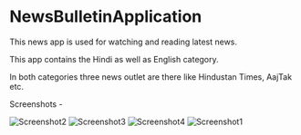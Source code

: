 # NewsBulletinApplication

This news app is used for watching and reading latest news.

This app contains the Hindi as well as English category.

In both categories three news outlet are there like Hindustan Times, AajTak etc. 

Screenshots - 

![Screenshot2](https://user-images.githubusercontent.com/53166119/100349499-93116c00-300e-11eb-9621-fa7af08df4e1.png)
![Screenshot3](https://user-images.githubusercontent.com/53166119/100349518-9ad11080-300e-11eb-9f95-b7467425ae47.png)
![Screenshot4](https://user-images.githubusercontent.com/53166119/100349564-aa505980-300e-11eb-8460-871f22c51f93.png)
![Screenshot1](https://user-images.githubusercontent.com/53166119/100349599-b76d4880-300e-11eb-9ac2-691088ee7607.png)
